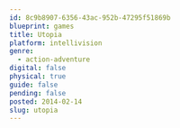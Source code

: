 ```yaml
---
id: 8c9b8907-6356-43ac-952b-47295f51869b
blueprint: games
title: Utopia
platform: intellivision
genre:
  - action-adventure
digital: false
physical: true
guide: false
pending: false
posted: 2014-02-14
slug: utopia
---
```

